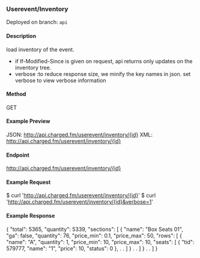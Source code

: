 ### **Userevent/Inventory**

Deployed on branch: `api`

#### **Description**

load inventory of the event. 
- if If-Modified-Since is given on request, api returns only updates on the inventory tree.
- verbose :to reduce response size, we minify the key names in json. set verbose to view verbose information

#### **Method**
GET

#### **Example Preview**
JSON: http://api.charged.fm/userevent/inventory/{id}
XML: http://api.charged.fm/userevent/inventory/{id}

#### **Endpoint**
http://api.charged.fm/userevent/inventory/{id}

#### **Example Request**
$ curl 'http://api.charged.fm/userevent/inventory/{id}'
$ curl 'http://api.charged.fm/userevent/inventory/{id}&verbose=1'
        
#### **Example Response**

{
    "total": 5365,
    "quantity": 5339,
    "sections": [
        {
            "name": "Box Seats 01",
            "ga": false,
            "quantity": 76,
            "price_min": 0.1,
            "price_max": 50,
            "rows": [
                {
                    "name": "A",
                    "quantity": 1,
                    "price_min": 10,
                    "price_max": 10,
                    "seats": [
                        {
                            "tid": 579777,
                            "name": "1",
                            "price": 10,
                            "status": 0
                        },
                        .
                        .
                    ]
                }
                .
                .
            ]
        }
        .
        .
    ]
}

